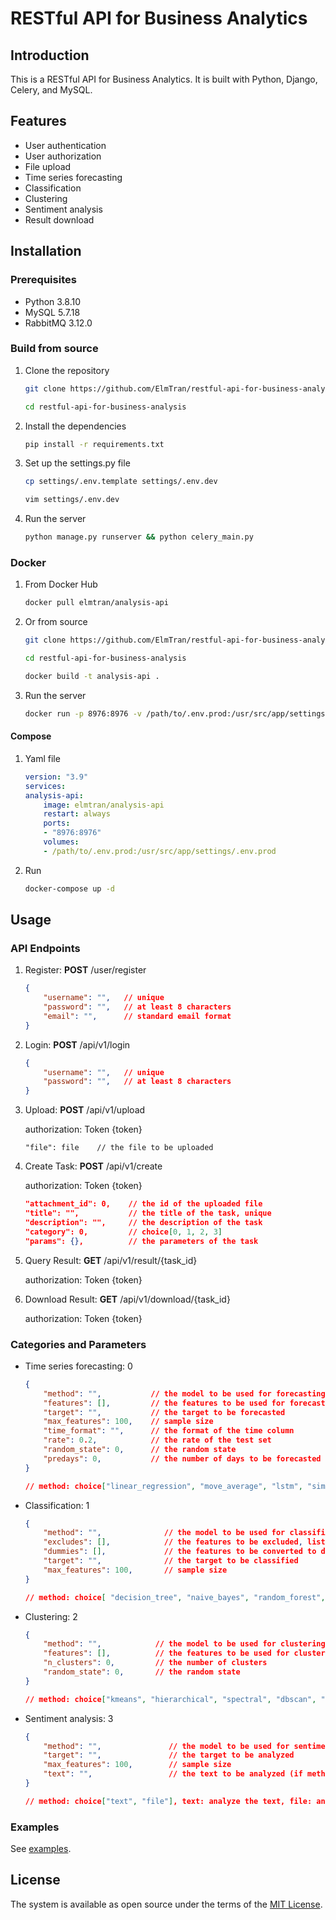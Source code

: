# RESTful API for Business Analytics
## Introduction

This is a RESTful API for Business Analytics. It is built with Python, Django, Celery, and MySQL. 

## Features

- User authentication
- User authorization
- File upload
- Time series forecasting
- Classification
- Clustering
- Sentiment analysis
- Result download

## Installation

### Prerequisites

- Python 3.8.10
- MySQL 5.7.18
- RabbitMQ 3.12.0

### Build from source

1. Clone the repository

    ```bash
    git clone https://github.com/ElmTran/restful-api-for-business-analysis

    cd restful-api-for-business-analysis
    ```

2. Install the dependencies

    ```bash
    pip install -r requirements.txt
    ```

3. Set up the settings.py file

    ```bash
    cp settings/.env.template settings/.env.dev

    vim settings/.env.dev
    ```

4. Run the server

    ```bash
    python manage.py runserver && python celery_main.py
    ```

### Docker

1. From Docker Hub

    ```bash
    docker pull elmtran/analysis-api
    ```

2. Or from source

    ```bash
    git clone https://github.com/ElmTran/restful-api-for-business-analysis

    cd restful-api-for-business-analysis

    docker build -t analysis-api .
    ```

3. Run the server

    ```bash
    docker run -p 8976:8976 -v /path/to/.env.prod:/usr/src/app/settings/.env.prod analysis-api -d
    ```
#### Compose

1. Yaml file

    ```yaml
    version: "3.9"
    services:
    analysis-api:
        image: elmtran/analysis-api
        restart: always
        ports:
        - "8976:8976"
        volumes:
        - /path/to/.env.prod:/usr/src/app/settings/.env.prod
    ```
2. Run

    ```bash
    docker-compose up -d
    ```

## Usage

### API Endpoints

1. Register: **POST** /user/register

    ```json
    {
        "username": "",   // unique
        "password": "",   // at least 8 characters
        "email": "",      // standard email format
    }
    ```

2. Login: **POST** /api/v1/login

    ```json
    {
        "username": "",   // unique
        "password": "",   // at least 8 characters
    }
    ```

3. Upload: **POST** /api/v1/upload

    authorization: Token {token}

    ```form
    "file": file    // the file to be uploaded
    ```

4. Create Task: **POST** /api/v1/create

    authorization: Token {token}

    ```json
    "attachment_id": 0,    // the id of the uploaded file
    "title": "",           // the title of the task, unique
    "description": "",     // the description of the task
    "category": 0,         // choice[0, 1, 2, 3]
    "params": {},          // the parameters of the task
    ```

5. Query Result: **GET** /api/v1/result/{task_id}

    authorization: Token {token}

6. Download Result: **GET** /api/v1/download/{task_id}

    authorization: Token {token}

### Categories and Parameters

- Time series forecasting: 0

    ```json
    {
        "method": "",           // the model to be used for forecasting
        "features": [],         // the features to be used for forecasting, list[string]
        "target": "",           // the target to be forecasted
        "max_features": 100,    // sample size
        "time_format": "",      // the format of the time column
        "rate": 0.2,            // the rate of the test set
        "random_state": 0,      // the random state
        "predays": 0,           // the number of days to be forecasted into the future
    }

    // method: choice["linear_regression", "move_average", "lstm", "simple_exponential_smoothing", "holt", "holt_winters_seasonal", "arima]
    ```

- Classification: 1

    ```json
    {
        "method": "",              // the model to be used for classification
        "excludes": [],            // the features to be excluded, list[string]
        "dummies": [],             // the features to be converted to dummies, list[string]
        "target": "",              // the target to be classified
        "max_features": 100,       // sample size
    }

    // method: choice[ "decision_tree", "naive_bayes", "random_forest", "knn", "svm", "log_regressio]
    ```

- Clustering: 2

    ```json
    {
        "method": "",            // the model to be used for clustering
        "features": [],          // the features to be used for clustering
        "n_clusters": 0,         // the number of clusters
        "random_state": 0,       // the random state
    }

    // method: choice["kmeans", "hierarchical", "spectral", "dbscan", "gaussian_mixture"]
    ```

- Sentiment analysis: 3

    ```json
    {
        "method": "",               // the model to be used for sentiment analysis
        "target": "",               // the target to be analyzed
        "max_features": 100,        // sample size
        "text": "",                 // the text to be analyzed (if method is text)
    }

    // method: choice["text", "file"], text: analyze the text, file: analyze the uploaded file
    ```

### Examples

See [examples](https://github.com/ElmTran/restful-api-for-business-analysis/blob/master/apps/apis/tests.py).

## License

The system is available as open source under the terms of the
[MIT License](https://github.com/ElmTran/restful-api-for-business-analysis/blob/master/LICENSE).

